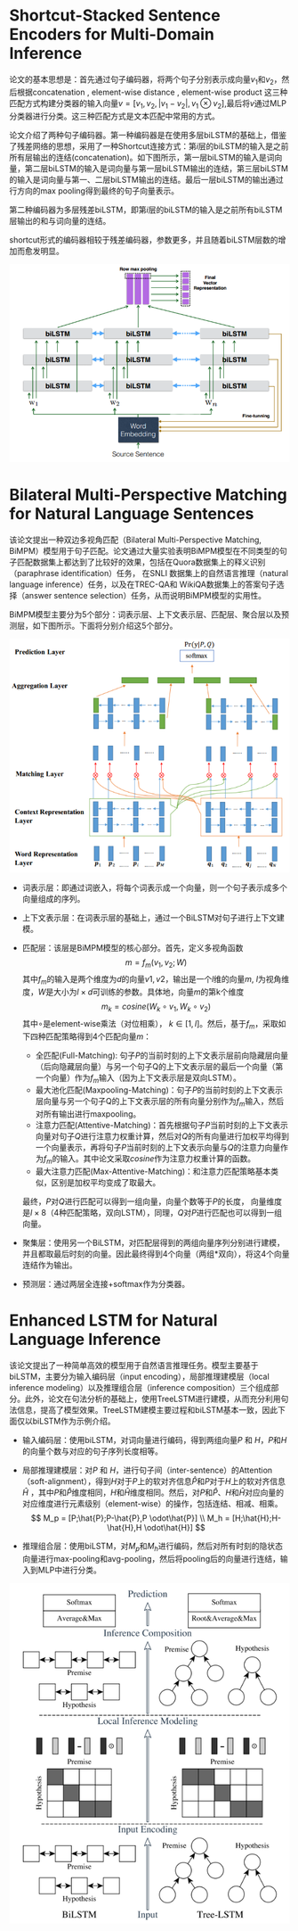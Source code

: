 # Shortcut-Stacked Sentence Encoders for Multi-Domain Inference

论文的基本思想是：首先通过句子编码器，将两个句子分别表示成向量$v_1$和$v_2$，然后根据concatenation , element-wise distance , element-wise product 这三种匹配方式构建分类器的输入向量$v=[v_1,v_2,|v_1-v_2|,v_1\otimes v_2]$,最后将$v$通过MLP分类器进行分类。这三种匹配方式是文本匹配中常用的方式。

论文介绍了两种句子编码器。第一种编码器是在使用多层biLSTM的基础上，借鉴了残差网络的思想，采用了一种Shortcut连接方式：第$i$层的biLSTM的输入是之前所有层输出的连结(concatenation)。如下图所示，第一层biLSTM的输入是词向量，第二层biLSTM的输入是词向量与第一层biLSTM输出的连结，第三层biLSTM的输入是词向量与第一、二层biLSTM输出的连结。最后一层biLSTM的输出通过行方向的max pooling得到最终的句子向量表示。

第二种编码器为多层残差biLSTM，即第$i$层的biLSTM的输入是之前所有biLSTM层输出的和与词向量的连结。

shortcut形式的编码器相较于残差编码器，参数更多，并且随着biLSTM层数的增加而愈发明显。

![shortcut](./shortcut_LSTM.png)

# Bilateral Multi-Perspective Matching for Natural Language Sentences



该论文提出一种双边多视角匹配（Bilateral Multi-Perspective Matching, BiMPM）模型用于句子匹配。论文通过大量实验表明BiMPM模型在不同类型的句子匹配数据集上都达到了比较好的效果，包括在Quora数据集上的释义识别（paraphrase identification）任务， 在SNLI 数据集上的自然语言推理（natural language inference）任务，以及在TREC-QA和 WikiQA数据集上的答案句子选择（answer sentence selection）任务，从而说明BiMPM模型的实用性。

BiMPM模型主要分为5个部分：词表示层、上下文表示层、匹配层、聚合层以及预测层，如下图所示。下面将分别介绍这5个部分。

![BiMPM](BiMPM.png)

- 词表示层：即通过词嵌入，将每个词表示成一个向量，则一个句子表示成多个向量组成的序列。

- 上下文表示层：在词表示层的基础上，通过一个BiLSTM对句子进行上下文建模。

- 匹配层：该层是BiMPM模型的核心部分。首先，定义多视角函数$$m = f_m(v_1, v_2; W)$$
  其中$f_m$的输入是两个维度为$d$的向量$v1, v2$，输出是一个$l$维的向量$m$,  $l$为视角维度，$W$是大小为$l\times d$可训练的参数。具体地，向量$m$的第k个维度$$m_k=cosine(W_k \circ v_1, W_k \circ v_2)$$
  其中$\circ$是element-wise乘法（对位相乘）， $k \in [1,l]$。然后，基于$f_m$，采取如下四种匹配策略得到4个匹配向量$m$：

  - 全匹配(Full-Matching): 句子$P$的当前时刻的上下文表示层前向隐藏层向量（后向隐藏层向量）与另一个句子Q的上下文表示层的最后一个向量（第一个向量）作为$f_m$输入（因为上下文表示层是双向LSTM）。
  - 最大池化匹配(Maxpooling-Matching)：句子$P$的当前时刻的上下文表示层向量与另一个句子Q的上下文表示层的所有向量分别作为$f_m$输入，然后对所有输出进行maxpooling。
  - 注意力匹配(Attentive-Matching)：首先根据句子$P$当前时刻的上下文表示向量对句子$Q$进行注意力权重计算，然后对$Q$的所有向量进行加权平均得到一个向量表示，再将句子$P$当前时刻的上下文表示向量与$Q$的注意力向量作为$f_m$的输入。其中论文采取$cosine$作为注意力权重计算的函数。
  - 最大注意力匹配(Max-Attentive-Matching)：和注意力匹配策略基本类似，区别是加权平均变成了取最大。

  最终，$P$对$Q$进行匹配可以得到一组向量，向量个数等于$P$的长度， 向量维度是$l\times 8$（4种匹配策略，双向LSTM），同理，$Q$对$P$进行匹配也可以得到一组向量。

- 聚集层：使用另一个BiLSTM，对匹配层得到的两组向量序列分别进行建模，并且都取最后时刻的向量。因此最终得到4个向量（两组*双向），将这4个向量连结作为输出。

- 预测层：通过两层全连接+softmax作为分类器。

# Enhanced LSTM for Natural Language Inference

该论文提出了一种简单高效的模型用于自然语言推理任务。模型主要基于biLSTM，主要分为输入编码层（input encoding），局部推理建模层（local inference modeling）以及推理组合层（inference composition）三个组成部分。此外，论文在句法分析的基础上，使用TreeLSTM进行建模，从而充分利用句法信息，提高了模型效果。TreeLSTM建模主要过程和biLSTM基本一致，因此下面仅以biLSTM作为示例介绍。

- 输入编码层：使用biLSTM，对词向量进行编码，得到两组向量$P$ 和 $H$，$P$和$H$的向量个数与对应的句子序列长度相等。

- 局部推理建模层：对$P$ 和 $H$，进行句子间（inter-sentence）的Attention（soft-alignment），得到$H$对于$P$上的软对齐信息$\hat{P}$和$P$对于$H$上的软对齐信息$\hat{H}$ ，其中$P$和$\hat{P}$维度相同，$H$和$\hat{H}$维度相同。然后，对$P$和$\hat{P}$、$H$和$\hat{H}$对应向量的对应维度进行元素级别（element-wise）的操作，包括连结、相减、相乘。
  $$
  M_p = [P;\hat{P};P-\hat{P},P \odot\hat{P}] \\
  M_h = [H;\hat{H};H-\hat{H},H \odot\hat{H}]
  $$

- 推理组合层：使用biLSTM，对$M_p$和$M_h$进行编码，然后对所有时刻的隐状态向量进行max-pooling和avg-pooling，然后将pooling后的向量进行连结，输入到MLP中进行分类。

![ESIM](ESIM.png)